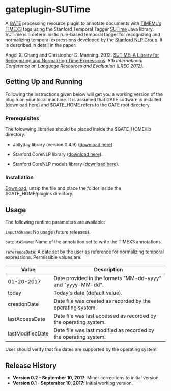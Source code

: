 # gateplugin-SUTime

A [GATE](https://gate.ac.uk) processing resource plugin to annotate documents with [TIMEML's TIMEX3](http://www.timeml.org/tempeval2/tempeval2-trial/guidelines/timex3guidelines-072009.pdf) tags using the Stanford Temporal Tagger [SUTime](https://nlp.stanford.edu/software/sutime.shtml) Java library. SUTime is a deterministic rule-based temporal tagger for recognizing and normalizing temporal expressions developed by the [Stanford NLP Group](https://nlp.stanford.edu). It is described in detail in the paper: 

Angel X. Chang and Christopher D. Manning. 2012. [SUTIME: A Library for Recognizing and Normalizing Time Expressions](https://nlp.stanford.edu/pubs/lrec2012-sutime.pdf). *8th International Conference on Language Resources and Evaluation (LREC 2012).*

## Getting Up and Running

Following the instructions given below will get you a working version of the plugin on your local machine. It is assumed that GATE software is installed ([download here](https://gate.ac.uk/download/)) and $GATE_HOME refers to the GATE root directory.

### Prerequisites

The folowwing libraries should be placed inside the $GATE_HOME/lib directory: 
- Jollyday library (version 0.4.9) ([download here](http://central.maven.org/maven2/de/jollyday/jollyday/0.4.9/jollyday-0.4.9.jar)).

- Stanford CoreNLP library ([download here](http://central.maven.org/maven2/edu/stanford/nlp/stanford-corenlp/3.8.0/stanford-corenlp-3.8.0.jar)).

- Stanford CoreNLP models library ([download here](http://central.maven.org/maven2/edu/stanford/nlp/stanford-corenlp/3.8.0/stanford-corenlp-3.8.0-models.jar)).

### Installation

[Download](https://github.com/pkourdis/gateplugin-SUTime/files/1290880/Tagger_SUTime.zip), unzip the file and place the folder inside the $GATE_HOME/plugins directory.

## Usage

The following runtime parameters are available:

`inputASName`: No usage (future releases).

`outputASName`: Name of the annotation set to write the TIMEX3 annotations.
 
`referenceDate`: A date set by the user as reference for normalizing temporal expressions. Permissible values are:

| Value  | Description |
| -----  | ----------- |
|  01-20-2017  | Date provided in the formats "MM-dd-yyyy" and "yyyy-MM-dd". |
| today  | Today's date (default value). |
| creationDate | Date file was created as recorded by the operating system. |
| lastAccessDate | Date file was last accessed as recorded by the operating system. |
| lastModifiedDate |Date file was last modified as recorded by the operating system. |


User should verify that file dates are supported by the operating system.

## Release History

* **Version 0.2 - September 10, 2017**: Minor corrections to initial version.
* **Version 0.1 - September 10, 2017**: Initial working version.